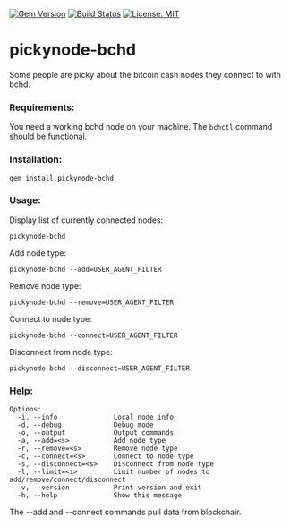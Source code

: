 [![Gem Version](https://badge.fury.io/rb/pickynode-bchd.svg)](https://badge.fury.io/rb/pickynode-bchd) [![Build Status](https://travis-ci.org/zquestz/pickynode-bchd.svg)](https://travis-ci.org/zquestz/pickynode-bchd) [![License: MIT](https://img.shields.io/badge/License-MIT-yellow.svg)](https://opensource.org/licenses/MIT)
# pickynode-bchd

Some people are picky about the bitcoin cash nodes they connect to with bchd.

### Requirements:

You need a working bchd node on your machine. The `bchctl` command should be functional.

### Installation:

```
gem install pickynode-bchd
```

### Usage:

Display list of currently connected nodes:

```
pickynode-bchd
```

Add node type:
```
pickynode-bchd --add=USER_AGENT_FILTER
```

Remove node type:
```
pickynode-bchd --remove=USER_AGENT_FILTER
```

Connect to node type:
```
pickynode-bchd --connect=USER_AGENT_FILTER
```

Disconnect from node type:

```
pickynode-bchd --disconnect=USER_AGENT_FILTER
```

### Help:

```
Options:
  -i, --info              Local node info
  -d, --debug             Debug mode
  -o, --output            Output commands
  -a, --add=<s>           Add node type
  -r, --remove=<s>        Remove node type
  -c, --connect=<s>       Connect to node type
  -s, --disconnect=<s>    Disconnect from node type
  -l, --limit=<i>         Limit number of nodes to add/remove/connect/disconnect
  -v, --version           Print version and exit
  -h, --help              Show this message
```

The --add and --connect commands pull data from blockchair.
